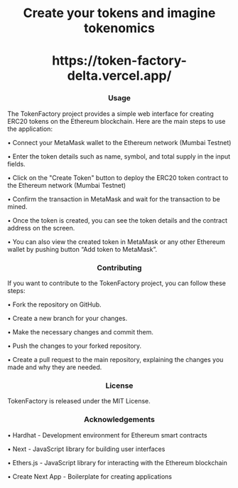 <h1 align="center">Create your tokens and imagine tokenomics</h1>
<h1 align="center">https://token-factory-delta.vercel.app/</h1>

<h3 align="center">Usage</h3>

The TokenFactory project provides a simple web interface for creating ERC20 tokens on the Ethereum blockchain. Here are the main steps to use the application:

• Connect your MetaMask wallet to the Ethereum network (Mumbai Testnet)

• Enter the token details such as name, symbol, and total supply in the input fields.

• Click on the "Create Token" button to deploy the ERC20 token contract to the Ethereum network (Mumbai Testnet)

• Confirm the transaction in MetaMask and wait for the transaction to be mined.

• Once the token is created, you can see the token details and the contract address on the screen.

• You can also view the created token in MetaMask or any other Ethereum wallet by pushing button “Add token to MetaMask”.


<h3 align="center">Contributing</h3>

If you want to contribute to the TokenFactory project, you can follow these steps:

• Fork the repository on GitHub.

• Create a new branch for your changes.

• Make the necessary changes and commit them.

• Push the changes to your forked repository.

• Create a pull request to the main repository, explaining the changes you made and why they are needed.

<h3 align="center">License</h3>

TokenFactory is released under the MIT License.

<h3 align="center">Acknowledgements</h3>

• Hardhat - Development environment for Ethereum smart contracts

• Next - JavaScript library for building user interfaces

• Ethers.js - JavaScript library for interacting with the Ethereum blockchain

• Create Next App - Boilerplate for creating applications




